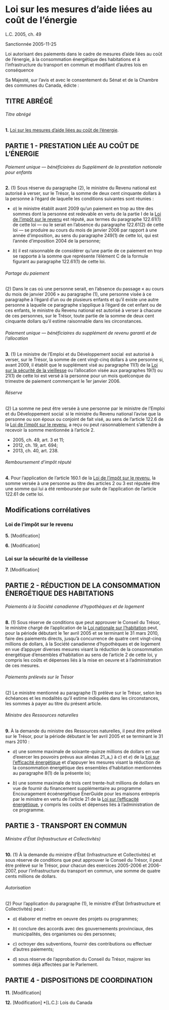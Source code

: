 # Loi sur les mesures d’aide liées au coût de l’énergie

L.C. 2005, ch. 49

Sanctionnée 2005-11-25

Loi autorisant des paiements dans le cadre de mesures d’aide liées au coût de l’énergie, à la consommation énergétique des habitations et à l’infrastructure du transport en commun et modifiant d’autres lois en conséquence

Sa Majesté, sur l’avis et avec le consentement du Sénat et de la Chambre des communes du Canada, édicte :

## TITRE ABRÉGÉ

###### Titre abrégé

**1.** [Loi sur les mesures d’aide liées au coût de l’énergie](/canada/fra/lois/E/E-6.2.md).

## PARTIE 1 - PRESTATION LIÉE AU COÛT DE L’ÉNERGIE

###### Paiement unique — bénéficiaires du Supplément de la prestation nationale pour enfants

**2.** (1) Sous réserve du paragraphe (2), le ministre du Revenu national est autorisé à verser, sur le Trésor, la somme de deux cent cinquante dollars à la personne à l’égard de laquelle les conditions suivantes sont réunies :

  * _a_) le ministre établit avant 2009 qu’un paiement en trop au titre des sommes dont la personne est redevable en vertu de la partie I de la [Loi de l’impôt sur le revenu](/canada/fra/lois/I/I-3.3.md) est réputé, aux termes du paragraphe 122.61(1) de cette loi — ou le serait en l’absence du paragraphe 122.61(2) de cette loi — se produire au cours du mois de janvier 2006 par rapport à une année d’imposition, au sens du paragraphe 249(1) de cette loi, qui est l’année d’imposition 2004 de la personne;

  * _b_) il est raisonnable de considérer qu’une partie de ce paiement en trop se rapporte à la somme que représente l’élément C de la formule figurant au paragraphe 122.61(1) de cette loi.

###### Partage du paiement

(2) Dans le cas où une personne serait, en l’absence du passage « au cours du mois de janvier 2006 » au paragraphe (1), une personne visée à ce paragraphe à l’égard d’un ou de plusieurs enfants et qu’il existe une autre personne à laquelle ce paragraphe s’applique à l’égard de cet enfant ou de ces enfants, le ministre du Revenu national est autorisé à verser à chacune de ces personnes, sur le Trésor, toute partie de la somme de deux cent cinquante dollars qu’il estime raisonnable dans les circonstances.

###### Paiement unique — bénéficiaires du supplément de revenu garanti et de l’allocation

**3.** (1) Le ministre de l’Emploi et du Développement social  est autorisé à verser, sur le Trésor, la somme de cent vingt-cinq dollars à une personne si, avant 2009, il établit que le supplément visé au paragraphe 11(1) de la [Loi sur la sécurité de la vieillesse](/canada/fra/lois/O/O-9.md) ou l’allocation visée aux paragraphes 19(1) ou 21(1) de cette loi est versé à la personne pour un mois quelconque du trimestre de paiement commençant le 1er janvier 2006.

###### Réserve

(2) La somme ne peut être versée à une personne par le ministre de l’Emploi et du Développement social  si le ministre du Revenu national l’avise que la personne ou son époux ou conjoint de fait visé, au sens de l’article 122.6 de la [Loi de l’impôt sur le revenu](/canada/fra/lois/I/I-3.3.md), a reçu ou peut raisonnablement s’attendre à recevoir la somme mentionnée à l’article 2.

  * 2005, ch. 49, art. 3 et 11;
  * 2012, ch. 19, art. 694;
  * 2013, ch. 40, art. 238.

###### Remboursement d’impôt réputé

**4.** Pour l’application de l’article 160.1 de la [Loi de l’impôt sur le revenu](/canada/fra/lois/I/I-3.3.md), la somme versée à une personne au titre des articles 2 ou 3 est réputée être une somme qui lui a été remboursée par suite de l’application de l’article 122.61 de cette loi.

## Modifications corrélatives

### Loi de l’impôt sur le revenu

**5.** [Modification]

**6.** [Modification]

### Loi sur la sécurité de la vieillesse

**7.** [Modification]

## PARTIE 2 - RÉDUCTION DE LA CONSOMMATION ÉNERGÉTIQUE DES HABITATIONS

###### Paiements à la Société canadienne d’hypothèques et de logement

**8.** (1) Sous réserve de conditions que peut approuver le Conseil du Trésor, le ministre chargé de l’application de la [Loi nationale sur l’habitation](/canada/fra/lois/N/N-11.md) peut, pour la période débutant le 1er avril 2005 et se terminant le 31 mars 2010, faire des paiements directs, jusqu’à concurrence de quatre cent vingt-cinq millions de dollars, à la Société canadienne d’hypothèques et de logement en vue d’appuyer diverses mesures visant la réduction de la consommation énergétique d’ensembles d’habitation au sens de l’article 2 de cette loi, y compris les coûts et dépenses liés à la mise en oeuvre et à l’administration de ces mesures.

###### Paiements prélevés sur le Trésor

(2) Le ministre mentionné au paragraphe (1) prélève sur le Trésor, selon les échéances et les modalités qu’il estime indiquées dans les circonstances, les sommes à payer au titre du présent article.

###### Ministre des Ressources naturelles

**9.** À la demande du ministre des Ressources naturelles, il peut être prélevé sur le Trésor, pour la période débutant le 1er avril 2005 et se terminant le 31 mars 2010 :

  * _a_) une somme maximale de soixante-quinze millions de dollars en vue d’exercer les pouvoirs prévus aux alinéas 21_a_) à _c_) et _e_) de la [Loi sur l’efficacité énergétique](/canada/fra/lois/E/E-6.4.md) et d’appuyer les mesures visant la réduction de la consommation énergétique des ensembles d’habitation mentionnées au paragraphe 8(1) de la présente loi;

  * _b_) une somme maximale de trois cent trente-huit millions de dollars en vue de fournir du financement supplémentaire au programme Encouragement écoénergétique ÉnerGuide pour les maisons entrepris par le ministre en vertu de l’article 21 de la [Loi sur l’efficacité énergétique](/canada/fra/lois/E/E-6.4.md), y compris les coûts et dépenses liés à l’administration de ce programme.

## PARTIE 3 - TRANSPORT EN COMMUN

###### Ministre d’État (Infrastructure et Collectivités)

**10.** (1) À la demande du ministre d’État (Infrastructure et Collectivités) et sous réserve de conditions que peut approuver le Conseil du Trésor, il peut être prélevé sur le Trésor, pour chacun des exercices 2005-2006 et 2006-2007, pour l’infrastructure du transport en commun, une somme de quatre cents millions de dollars.

###### Autorisation

(2) Pour l’application du paragraphe (1), le ministre d’État (Infrastructure et Collectivités) peut :

  * _a_) élaborer et mettre en oeuvre des projets ou programmes;

  * _b_) conclure des accords avec des gouvernements provinciaux, des municipalités, des organismes ou des personnes;

  * _c_) octroyer des subventions, fournir des contributions ou effectuer d’autres paiements;

  * _d_) sous réserve de l’approbation du Conseil du Trésor, majorer les sommes déjà affectées par le Parlement.

## PARTIE 4 - DISPOSITIONS DE COORDINATION

**11.** [Modification]

**12.** [Modification]
  *[L.C.]: Lois du Canada
